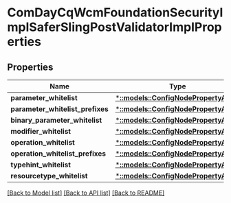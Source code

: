 # ComDayCqWcmFoundationSecurityImplSaferSlingPostValidatorImplProperties

## Properties
Name | Type | Description | Notes
------------ | ------------- | ------------- | -------------
**parameter_whitelist** | [***::models::ConfigNodePropertyArray**](configNodePropertyArray.md) |  | [optional] 
**parameter_whitelist_prefixes** | [***::models::ConfigNodePropertyArray**](configNodePropertyArray.md) |  | [optional] 
**binary_parameter_whitelist** | [***::models::ConfigNodePropertyArray**](configNodePropertyArray.md) |  | [optional] 
**modifier_whitelist** | [***::models::ConfigNodePropertyArray**](configNodePropertyArray.md) |  | [optional] 
**operation_whitelist** | [***::models::ConfigNodePropertyArray**](configNodePropertyArray.md) |  | [optional] 
**operation_whitelist_prefixes** | [***::models::ConfigNodePropertyArray**](configNodePropertyArray.md) |  | [optional] 
**typehint_whitelist** | [***::models::ConfigNodePropertyArray**](configNodePropertyArray.md) |  | [optional] 
**resourcetype_whitelist** | [***::models::ConfigNodePropertyArray**](configNodePropertyArray.md) |  | [optional] 

[[Back to Model list]](../README.md#documentation-for-models) [[Back to API list]](../README.md#documentation-for-api-endpoints) [[Back to README]](../README.md)


